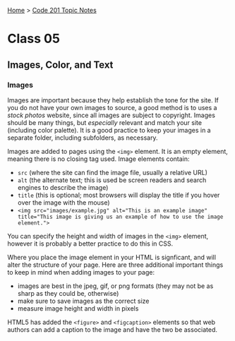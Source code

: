 [Home](README.md) > [Code 201 Topic Notes](201topicNotes.md)

# Class 05

## Images, Color, and Text

### Images

Images are important because they help establish the tone for the site.
If you do not have your own images to source, a good method is to uses a *stock photos* website, since all images are subject to copyright.
Images should be many things, but *especially* relevant and match your site (including color palette).
It is a good practice to keep your images in a separate folder, including subfolders, as necessary.

Images are added to pages using the `<img>` element.
It is an empty element, meaning there is no closing tag used.
Image elements contain:

- `src` (where the site can find the image file, usually a relative URL)
- `alt` (the alternate text; this is used be screen readers and search engines to describe the image)
- `title` (this is optional; most browsers will display the title if you hover over the image with the mouse)
- `<img src="images/example.jpg" alt="This is an example image" title="This image is giving us an example of how to use the image element.">`

You can specify the height and width of images in the `<img>` element, however it is probably a better practice to do this in CSS.

Where you place the image element in your HTML is signficant, and will alter the structure of your page.
Here are three additional important things to keep in mind when adding images to your page:

- images are best in the jpeg, gif, or png formats (they may not be as sharp as they could be, otherwise)
- make sure to save images as the correct size
- measure image height and width in pixels

HTML5 has added the `<figure>` and `<figcaption>` elements so that web authors can add a caption to the image and have the two be associated.
